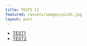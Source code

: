 ```yaml
---
title: TESTS CI
featured: /assets/images/pic01.jpg
layout: post
---
```


<ul class="links">
	<li><a href="#">TEST1</a></li>
	<li><a href="#">TEST2</a></li>
</ul>
